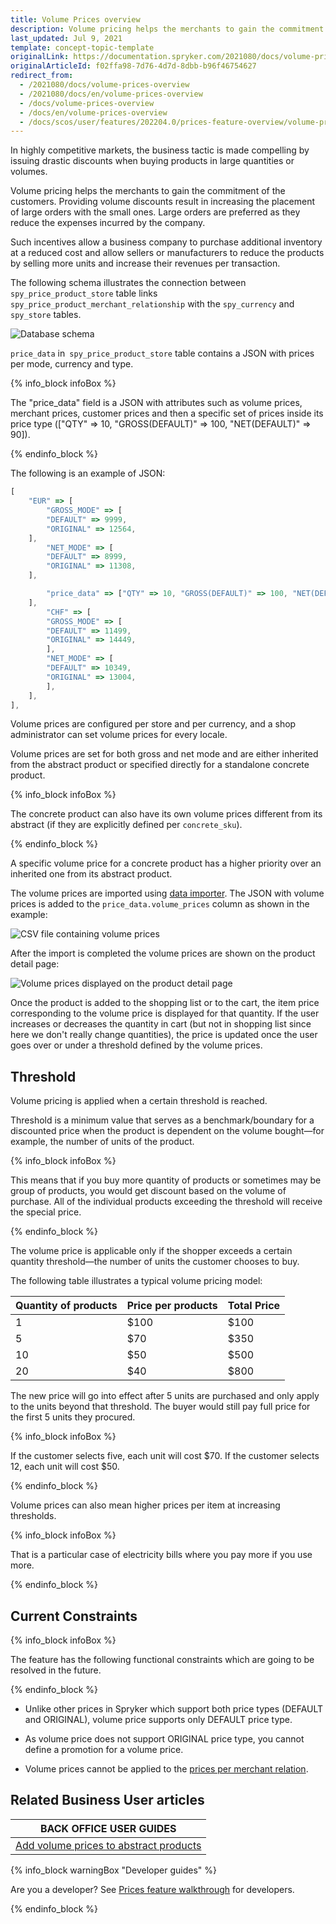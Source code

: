 ```yaml
---
title: Volume Prices overview
description: Volume pricing helps the merchants to gain the commitment of the customers. Providing volume discounts results in increasing the placement of large orders.
last_updated: Jul 9, 2021
template: concept-topic-template
originalLink: https://documentation.spryker.com/2021080/docs/volume-prices-overview
originalArticleId: f02ffa98-7d76-4d7d-8dbb-b96f46754627
redirect_from:
  - /2021080/docs/volume-prices-overview
  - /2021080/docs/en/volume-prices-overview
  - /docs/volume-prices-overview
  - /docs/en/volume-prices-overview
  - /docs/scos/user/features/202204.0/prices-feature-overview/volume-prices-overview.html
---
```


In highly competitive markets, the business tactic is made compelling by issuing drastic discounts when buying products in large quantities or volumes.

Volume pricing helps the merchants to gain the commitment of the customers. Providing volume discounts result in increasing the placement of large orders with the small ones. Large orders are preferred as they reduce the expenses incurred by the company.

Such incentives allow a business company to purchase additional inventory at a reduced cost and allow sellers or manufacturers to reduce the products by selling more units and increase their revenues per transaction.

The following schema illustrates the connection between `spy_price_product_store` table links `spy_price_product_merchant_relationship` with the `spy_currency` and `spy_store` tables.

![Database schema](https://spryker.s3.eu-central-1.amazonaws.com/docs/Features/Price/Volume+Prices/Volume+Prices+Feature+Overview/volume-prices-dbschema.png)

`price_data` in` spy_price_product_store` table contains a JSON with prices per mode, currency and type.

{% info_block infoBox %}

The "price_data" field is a JSON with attributes such as volume prices, merchant prices, customer prices and then a specific set of prices inside its price type (["QTY" => 10, "GROSS(DEFAULT)" => 100, "NET(DEFAULT)" => 90]).

{% endinfo_block %}


The following is an example of JSON:

```js
[
	"EUR" => [
		"GROSS_MODE" => [
		"DEFAULT" => 9999,
		"ORIGINAL" => 12564,
	],
		"NET_MODE" => [
		"DEFAULT" => 8999,
		"ORIGINAL" => 11308,
	],

		"price_data" => ["QTY" => 10, "GROSS(DEFAULT)" => 100, "NET(DEFAULT)" => 90], ["QTY" => 20, "GROSS(DEFAULT)" => 90, "NET(DEFAULT)" => 80]
	],
		"CHF" => [
		"GROSS_MODE" => [
		"DEFAULT" => 11499,
		"ORIGINAL" => 14449,
		],
		"NET_MODE" => [
		"DEFAULT" => 10349,
		"ORIGINAL" => 13004,
		],
	],
],
```

Volume prices are configured per store and per currency, and a shop administrator can set volume prices for every locale.

Volume prices are set for both gross and net mode and are either inherited from the abstract product or specified directly for a standalone concrete product.

{% info_block infoBox %}

The concrete product can also have its own volume prices different from its abstract (if they are explicitly defined per `concrete_sku`).

{% endinfo_block %}

A specific volume price for a concrete product has a higher priority over an inherited one from its abstract product.

The volume prices are imported using [data importer](https://github.com/spryker/price-product-data-import/blob/master/data/import/product_price.csv). The JSON with volume prices is added to the `price_data.volume_prices` column as shown in the example:

![CSV file containing volume prices](https://spryker.s3.eu-central-1.amazonaws.com/docs/Features/Price/Volume+Prices/Volume+Prices+Feature+Overview/volume-prices-csv.png)

After the import is completed the volume prices are shown on the product detail page:

![Volume prices displayed on the product detail page](https://spryker.s3.eu-central-1.amazonaws.com/docs/Features/Price/Volume+Prices/Volume+Prices+Feature+Overview/volume-prices-pdp.png)

Once the product is added to the shopping list or to the cart, the item price corresponding to the volume price is displayed for that quantity. If the user increases or decreases the quantity in cart (but not in shopping list since here we don't really change quantities), the price is updated once the user goes over or under a threshold defined by the volume prices.

## Threshold
Volume pricing is applied when a certain threshold is reached.

Threshold is a minimum value that serves as a benchmark/boundary for a discounted price when the product is dependent on the volume bought—for example, the number of units of the product.

{% info_block infoBox %}

This means that if you buy more quantity of products or sometimes may be group of products, you would get discount based on the volume of purchase. All of the individual products exceeding the threshold will receive the special price.

{% endinfo_block %}

The volume price is applicable only if the shopper exceeds a certain quantity threshold—the number of units the customer chooses to buy.

The following table illustrates a typical volume pricing model:

| Quantity of products | Price per products | Total Price |
| --- | --- | --- |
| 1 | $100 | $100 |
| 5 | $70 | $350 |
| 10 | $50 | $500 |
| 20 | $40 | $800 |

The new price will go into effect after 5 units are purchased and only apply to the units beyond that threshold. The buyer would still pay full price for the first 5 units they procured.

{% info_block infoBox %}

If the customer selects five, each unit will cost $70. If the customer selects 12, each unit will cost $50.

{% endinfo_block %}

Volume prices can also mean higher prices per item at increasing thresholds.

{% info_block infoBox %}

That is a particular case of electricity bills where you pay more if you use more.

{% endinfo_block %}

##  Current Constraints

{% info_block infoBox %}

The feature has the following functional constraints which are going to be resolved in the future.

{% endinfo_block %}

* Unlike other prices in Spryker which support both price types (DEFAULT and ORIGINAL), volume price supports only DEFAULT price type.

* As volume price does not support ORIGINAL price type, you cannot define a promotion for a volume price.

* Volume prices cannot be applied to the [prices per merchant relation](/docs/pbc/all/price-management/{{site.version}}/merchant-custom-prices-feature-overview.html).

## Related Business User articles

|BACK OFFICE USER GUIDES|
|---|
| [Add volume prices to abstract products](/docs/pbc/all/price-management/{{site.version}}/manage-in-the-back-office/add-volume-prices-to-abstract-products-and-product-bundles.html)  |

{% info_block warningBox "Developer guides" %}

Are you a developer? See [Prices feature walkthrough](/docs/scos/dev/feature-walkthroughs/{{site.version}}/prices-feature-walkthrough/prices-feature-walkthrough.html) for developers.

{% endinfo_block %}
